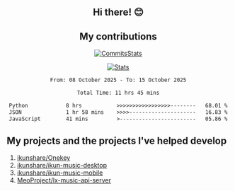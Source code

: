 <div align="center">
  
## Hi there! 😊

</div>

<div align="center">
  
## My contributions

[![CommitsStats](https://github-readme-stats-sigma-five.vercel.app/api?username=ikun0014&include_all_commits=true&show_icons=true&count_private=true&locale=cn&bg_color=0,EC6C6C,FFD479,FFFC79,73FA79,73FDFF,D783FF)](https://github.com/ikun0014)

[![Stats](https://streak-stats.demolab.com?user=Folltoshe&theme=tokyonight&hide_border=true&border_radius=5&locale=zh_Hans&card_width=700)](https://github.com/ikun0014)
  
<!--START_SECTION:waka-->

```txt
From: 08 October 2025 - To: 15 October 2025

Total Time: 11 hrs 45 mins

Python            8 hrs           >>>>>>>>>>>>>>>>>--------   68.01 %
JSON              1 hr 58 mins    >>>>---------------------   16.83 %
JavaScript        41 mins         >------------------------   05.86 %
```

<!--END_SECTION:waka-->

</div>

## My projects and the projects I've helped develop
1. [ikunshare/Onekey](https://github.com/ikunshare/Onekey)
2. [ikunshare/ikun-music-desktop](https://github.com/ikunshare/ikun-music-desktop)
3. [ikunshare/ikun-music-mobile](https://github.com/ikunshare/ikun-music-mobile)
4. [MeoProject/lx-music-api-server](https://github.com/MeoProject/lx-music-api-server)
